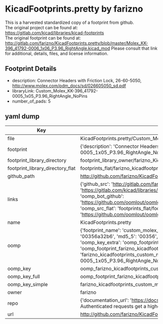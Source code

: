 # KicadFootprints.pretty by farizno  
This is a harvested standardized copy of a footprint from github.  
The original project can be found at:  
https://gitlab.com/kicad/libraries/kicad-footprints  
The original footprint can be found at:
http://gitlab.com/farizno/KicadFootprints.pretty/blob/master/Molex_KK-396_41792-0006_1x06_P3.96_RightAngle.kicad_mod
Please consult that link for additional, details, files, and license information.  
## Footprint Details
* description: Connector Headers with Friction Lock, 26-60-5050, http://www.molex.com/pdm_docs/sd/026605050_sd.pdf  
* libraryLink: Custom_Molex_KK-396_41792-0005_1x05_P3.96_RightAngle_NoPins  
* number_of_pads: 5  
## yaml dump  
| Key | Value |  
| --- | --- |  
| file | KicadFootprints.pretty/Custom_Molex_KK-396_41792-0005_1x05_P3.96_RightAngle_NoPins.kicad_mod |  
| footprint | {'description': 'Connector Headers with Friction Lock, 26-60-5050, http://www.molex.com/pdm_docs/sd/026605050_sd.pdf', 'libraryLink': 'Custom_Molex_KK-396_41792-0005_1x05_P3.96_RightAngle_NoPins', 'number_of_pads': 5} |  
| footprint_library_directory | footprint_library_owner/farizno_KicadFootprints.pretty |  
| footprint_library_directory_flat | footprints_flat/farizno_kicadfootprints_custom_molex_kk_396_41792_0005_1x05_p3_96_rightangle_nopins/working |  
| github_path | http://github.com/farizno/KicadFootprints.pretty/blob/master/Custom_Molex_KK-396_41792-0005_1x05_P3.96_RightAngle_NoPins.kicad_mod |  
| links | {'github_src': 'http://gitlab.com/farizno/KicadFootprints.pretty/blob/master/Molex_KK-396_41792-0006_1x06_P3.96_RightAngle.kicad_mod', 'github_src_repo': 'https://gitlab.com/kicad/libraries/kicad-footprints', 'oomp_bot': 'footprints/farizno_kicadfootprints_custom_molex_kk_396_41792_0005_1x05_p3_96_rightangle_nopins/working', 'oomp_bot_github': 'https://github.com/oomlout/oomlout_oomp_footprint_bot/tree/main/footprints/farizno_kicadfootprints_custom_molex_kk_396_41792_0005_1x05_p3_96_rightangle_nopins/working', 'oomp_src_flat': 'footprints_flat/footprints_flat/farizno_kicadfootprints_custom_molex_kk_396_41792_0005_1x05_p3_96_rightangle_nopins/working', 'oomp_src_flat_github': 'https://github.com/oomlout/oomlout_oomp_footprint_src/tree/main/footprints_flat/farizno_kicadfootprints_custom_molex_kk_396_41792_0005_1x05_p3_96_rightangle_nopins/working'} |  
| name | KicadFootprints.pretty |  
| oomp | {'footprint_name': 'custom_molex_kk_396_41792_0005_1x05_p3_96_rightangle_nopins', 'library_name': 'kicadfootprints', 'md5': '00356a32b682ce8dd563ba25ae4431c3', 'md5_10': '00356a32b6', 'md5_5': '00356', 'md5_6': '00356a', 'oomp_key': 'oomp_farizno_kicadfootprints_custom_molex_kk_396_41792_0005_1x05_p3_96_rightangle_nopins', 'oomp_key_extra': 'oomp_footprint_farizno_kicadfootprints_custom_molex_kk_396_41792_0005_1x05_p3_96_rightangle_nopins', 'oomp_key_full': 'oomp_footprint_farizno_kicadfootprints_custom_molex_kk_396_41792_0005_1x05_p3_96_rightangle_nopins_00356a', 'oomp_key_simple': 'farizno_kicadfootprints_custom_molex_kk_396_41792_0005_1x05_p3_96_rightangle_nopins', 'original_filename': 'KicadFootprints.pretty/Custom_Molex_KK-396_41792-0005_1x05_P3.96_RightAngle_NoPins.kicad_mod', 'owner_name': 'farizno'} |  
| oomp_key | oomp_farizno_kicadfootprints_custom_molex_kk_396_41792_0005_1x05_p3_96_rightangle_nopins |  
| oomp_key_full | oomp_footprint_farizno_kicadfootprints_custom_molex_kk_396_41792_0005_1x05_p3_96_rightangle_nopins |  
| oomp_key_simple | farizno_kicadfootprints_custom_molex_kk_396_41792_0005_1x05_p3_96_rightangle_nopins |  
| owner | farizno |  
| repo | {'documentation_url': 'https://docs.github.com/rest/overview/resources-in-the-rest-api#rate-limiting', 'message': "API rate limit exceeded for 84.66.173.59. (But here's the good news: Authenticated requests get a higher rate limit. Check out the documentation for more details.)"} |  
| url | http://github.com/farizno/KicadFootprints.pretty |  


